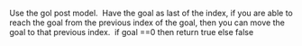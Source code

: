 Use the gol post model.
​
Have the goal as last of the index, if you are able to reach the goal from the previous index of the goal, then you can move the goal to that previous index.
​
if goal ==0 then return true else false
